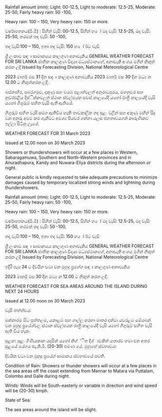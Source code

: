 Rainfall amount (mm): Light: 00-12.5, Light to moderate: 12.5-25, Moderate: 25-50, Fairly heavy rain: 50 -100,

Heavy rain: 100 – 150, Very heavy rain: 150 or more.

වර්ෂාපතනය(මි.මී) : සිහින් වැසි: 00-12.5, සිහින් හ ෝ මද වැසි: 12.5-25, මද වැසි: 25-50, තරමක් තද වැසි: 50 -100,

තද වැසි:100 – 150, ඉතා තද වැසි: 150 හ ෝ ඊට වැඩි

ශ්‍රී ලංකාව සඳ ා සාමානයය කාලගුණ අනාවැකිය GENERAL WEATHER FORECAST FOR SRI LANKA ජාතික කාලගුණ විදයා මධ්‍යස්ථානහේ, අනාවැකි අංශය මගින් නිකුත් කරන ලදි Issued by Forecasting Division, National Meteorological Centre

2023 මාර්තු මස 31 දින සඳ ා කාලගුණ අනාවැකිය 2023 මාර්තු මස 30 දින මධ්‍ය න 12.00 ට නිකුත්කරන ලදි.

බස්නාහිර, සබරගමුව, දකුණු සහ වයඹ පළාත්වලත් අනුරාධපුරය, මහනුවර සහ නුවරඑළිය දිස්ික්කවලත් ස්ථාන ස්වල්පයක සවස් කාලයේදී යහෝ රාත්‍රී කාලයේදී වැසි යහෝ ගිගුරුම් සහිත වැසි ඇති ඇතියේ.

ගිගුරුම් සහිත වැසි සමග ඇතිවිය හැකි තාවකාලික තද සුළං වලින් සහ අකුණු මඟින් සිදු වන අනුරු අවම කර ගැනීමට අවශ්‍ය පියවර ගන්නා යලස ජනතාවයගන් කාරුණිකව ඉල්ලා සිටිනු ලැයේ.

WEATHER FORECAST FOR 31 March 2023

Issued at 12.00 noon on 30 March 2023

Showers or thundershowers will occur at a few places in Western, Sabaragamuwa, Southern and North-Western provinces and in Anuradhapura, Kandy and Nuwara-Eliya districts during the afternoon or night.

General public is kindly requested to take adequate precautions to minimize damages caused by temporary localized strong winds and lightning during thundershowers.

Rainfall amount (mm): Light: 00-12.5, Light to moderate: 12.5-25, Moderate: 25-50, Fairly heavy rain: 50 -100,

Heavy rain: 100 – 150, Very heavy rain: 150 or more.

වර්ෂාපතනය(මි.මී) : සිහින් වැසි: 00-12.5, සිහින් හ ෝ මද වැසි: 12.5-25, මද වැසි: 25-50, තරමක් තද වැසි: 50 -100,

තද වැසි:100 – 150, ඉතා තද වැසි: 150 හ ෝ ඊට වැඩි

ශ්‍රී ලංකාව සඳ ා සාමානයය කාලගුණ අනාවැකිය GENERAL WEATHER FORECAST FOR SRI LANKA ජාතික කාලගුණ විදයා මධ්‍යස්ථානහේ, අනාවැකි අංශය මගින් නිකුත් කරන ලදි Issued by Forecasting Division, National Meteorological Centre

ඉදිරි පැය 24 ට දිවයින වටා වන මුහුදු ප්‍රහේශ සඳ ා කාලගුණ අනාවැකිය

2023 මාර්තු මස 30 දින මධ්‍ය න 12.00 ට නිකුත් කරන ලදි.

WEATHER FORECAST FOR SEA AREAS AROUND THE ISLAND DURING NEXT 24 HOURS

Issued at 12.00 noon on 30 March 2023

වැසි තත්ත්වය:

මන්නාරම සිට පුත්තලම, යකාළඹ සහ ගාල්ල හරහා මාතර දක්වා යවරළට ඔේයබන් වන මුහුදු ප්‍රයේශ්‍වල ස්ථාන ස්වල්පයක රාත්‍රී කාලයේදී වැසි යහෝ ගිගුරුම් සහිත වැසි ඇති විය හැක.

සුළඟ: සුළං ගිණියකාන යදසින් යහෝ නිශ්‍්ිත දිශ්‍ාවකින් යතාරව හමා එන අතර සුළයේ යේගය පැ.කි.මී. (20-30) පමණ යේ. මුහුහේ ස්වභාවය:

දිවයින වටා වන මුහුදු ප්‍රයේශ්‍ සාමානය ස්වභාවයේ පවතී.

Condition of Rain: Showers or thunder showers will occur at a few places in the sea areas off the coast extending from Mannar to Matara via Puttalam, Colombo and Galle during night.

Winds: Winds will be South-easterly or variable in direction and wind speed will be (20-30) kmph.

State of Sea:

The sea areas around the island will be slight.
